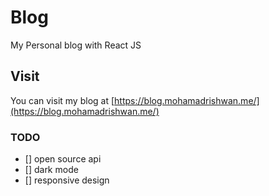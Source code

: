 # Blog
My Personal blog with React JS 

## Visit
You can visit my blog at [https://blog.mohamadrishwan.me/](https://blog.mohamadrishwan.me/)

### TODO
- [] open source api
- [] dark mode
- [] responsive design